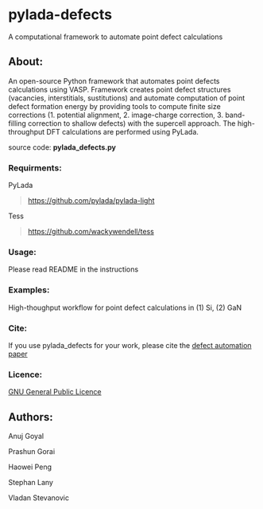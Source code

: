 # pylada-defects
A computational framework to automate point defect calculations

## About:

An open-source Python framework that automates point defects calculations using VASP. Framework creates point defect structures (vacancies, interstitials, sustitutions) and automate computation of point defect formation energy by providing tools to compute finite size corrections (1. potential alignment, 2. image-charge correction, 3. band-filling correction to shallow defects) with the supercell approach. The high-throughput DFT calculations are performed using PyLada.

source code: **pylada_defects.py**

### Requirments:

PyLada 
> https://github.com/pylada/pylada-light

Tess
> https://github.com/wackywendell/tess

### Usage:
Please read README in the instructions

### Examples:
High-thoughput workflow for point defect calculations in (1) Si, (2) GaN

### Cite:
If you use pylada_defects for your work, please cite the [defect automation paper](https://www.sciencedirect.com/science/article/pii/S0927025617300010)

### Licence:
[GNU General Public Licence](http://www.gnu.org/licenses/)

## Authors:
Anuj Goyal

Prashun Gorai

Haowei Peng

Stephan Lany

Vladan Stevanovic
